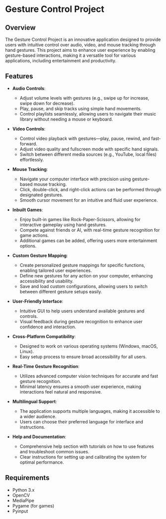 # Gesture Control Project

## Overview
The Gesture Control Project is an innovative application designed to provide users with intuitive control over audio, video, and mouse tracking through hand gestures. This project aims to enhance user experience by enabling gesture-based interactions, making it a versatile tool for various applications, including entertainment and productivity.

## Features

- **Audio Controls**: 
  - Adjust volume levels with gestures (e.g., swipe up for increase, swipe down for decrease).
  - Play, pause, and skip tracks using simple hand movements.
  - Control playlists seamlessly, allowing users to navigate their music library without needing a mouse or keyboard.

- **Video Controls**: 
  - Control video playback with gestures—play, pause, rewind, and fast-forward.
  - Adjust video quality and fullscreen mode with specific hand signals.
  - Switch between different media sources (e.g., YouTube, local files) effortlessly.

- **Mouse Tracking**: 
  - Navigate your computer interface with precision using gesture-based mouse tracking.
  - Click, double-click, and right-click actions can be performed through designated gestures.
  - Smooth cursor movement for an intuitive and fluid user experience.

- **Inbuilt Games**: 
  - Enjoy built-in games like Rock-Paper-Scissors, allowing for interactive gameplay using hand gestures.
  - Compete against friends or AI, with real-time gesture recognition for game actions.
  - Additional games can be added, offering users more entertainment options.

- **Custom Gesture Mapping**: 
  - Create personalized gesture mappings for specific functions, enabling tailored user experiences.
  - Define new gestures for any action on your computer, enhancing accessibility and usability.
  - Save and load custom configurations, allowing users to switch between different gesture setups easily.

- **User-Friendly Interface**: 
  - Intuitive GUI to help users understand available gestures and controls.
  - Visual feedback during gesture recognition to enhance user confidence and interaction.
  
- **Cross-Platform Compatibility**: 
  - Designed to work on various operating systems (Windows, macOS, Linux).
  - Easy setup process to ensure broad accessibility for all users.

- **Real-Time Gesture Recognition**: 
  - Utilizes advanced computer vision techniques for accurate and fast gesture recognition.
  - Minimal latency ensures a smooth user experience, making interactions feel natural and responsive.

- **Multilingual Support**: 
  - The application supports multiple languages, making it accessible to a wider audience.
  - Users can choose their preferred language for interface and instructions.

- **Help and Documentation**: 
  - Comprehensive help section with tutorials on how to use features and troubleshoot common issues.
  - Clear instructions for setting up and calibrating the system for optimal performance.



## Requirements
- Python 3.x
- OpenCV
- MediaPipe
- Pygame (for games)
- Pyinput
